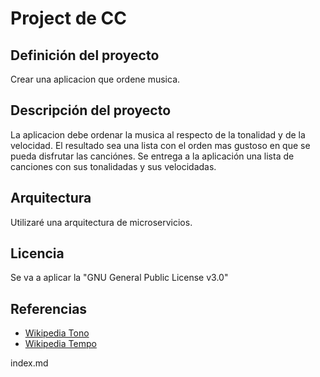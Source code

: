 # Project de CC

## Definición del proyecto

Crear una aplicacion que ordene musica.

## Descripción del proyecto

La aplicacion debe ordenar la musica al respecto de la tonalidad y de la velocidad. El resultado sea una lista con el orden mas gustoso en que se pueda disfrutar las canciónes. Se entrega a la aplicación una lista de canciones con sus tonalidadas y sus velocidadas. 

## Arquitectura

Utilizaré una arquitectura de microservicios.

## Licencia

Se va a aplicar la "GNU General Public License v3.0"

## Referencias

- [Wikipedia Tono](https://es.wikipedia.org/wiki/Tono_(ac%C3%BAstica))
- [Wikipedia Tempo](https://en.wikipedia.org/wiki/Tempo#Beats_per_minte)

index.md
